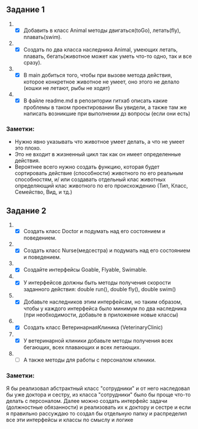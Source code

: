 ## Задание 1

1)
    -[x] Добавить в класс Animal методы двигаться(toGo), летать(fly), плавать(swim).
2)
    -[x] Создать по два класса
     наследника Animal, умеющих летать, плавать, бегать(животное может как уметь что-то одно, так и все сразу).
3)
    -[x] В main добиться того, чтобы при вызове метода действия, которое конкретное животное не умеет, оно этого не
     делало (кошки не летают, рыбы не ходят)
4)
    -[x] В файле readme.md в репозитории гитхаб описать
     какие проблемы в таком проектировании Вы увидели,
     а также там же написать возникшие при выполнении дз вопросы
     (если они есть)

### Заметки:

+ Нужно явно указывать что животное умеет делать, а что не умеет это плохо.
+ Это не входит в жизненный цикл так как он имеет определенные действия.
+ Вероятнее всего нужно создать функцию, которая будет сортировать действие (способности) животного по его реальным
  способностям, и/ или создавать отдельный клас животных определяющий клас животного по его происхождению (Тип, Класс,
  Семейство, Вид, и тд.)

## Задание 2

1)
    -[x] Создать класс Doctor и подумать над его состоянием и поведением.
2)
    -[x] Создать класс Nurse(медсестра) и подумать над его состоянием и поведением.
3)
    -[x] Создайте интерфейсы Goable, Flyable, Swimable.
4)
    -[x] У интерфейсов должны быть методы получения скорости заданного действия: double run(), double fly(), double
     swim()
5)
    -[x] Добавьте наследников этим интерфейсам, но таким образом,
     чтобы у каждого интерфейса было минимум по два наследника (при необходимости, добавьте в приложение новые классы)
6)
    -[x] Создать класс ВетеринарнаяКлиника (VeterinaryClinic)
7)
    -[x] У ветеринарной клиники добавьте методы получения всех бегающих, всех плавающих и всех летающих.
8)
    -[ ] А также методы для работы с персоналом клиники.

### Заметки:
Я бы реализовал абстрактный класс "сотрудники" и от него наследовал бы уже доктора и сестру,
из класса "сотрудники" было бы проще что-то делать с персоналом.
Далее можно создать интерфейс задачи (должностные обязанности) и реализовать их к доктору и сестре
и если я правильно рассуждаю то создал бы отдельную папку и распределил все эти интерфейсы и классы по смыслу и логике 